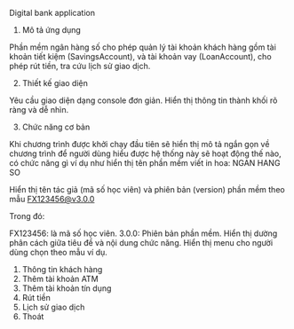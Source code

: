 Digital bank application

1. Mô tả ứng dụng

Phần mềm ngân hàng số cho phép quản lý tài khoản khách hàng gồm tài khoản tiết kiệm (SavingsAccount), và tài khoản vay (LoanAccount), cho phép rút tiền, tra cứu lịch sử giao dịch.

2. Thiết kế giao diện

Yêu cầu giao diện dạng console đơn giản.
Hiển thị thông tin thành khối rõ ràng và dễ nhìn.

3. Chức năng cơ bản

Khi chương trình được khởi chạy đầu tiên sẽ hiển thị mô tả ngắn gọn về chương trình để người dùng hiểu được hệ thống này sẽ hoạt động thế nào, có chức năng gì ví dụ như hiển thị tên phần mềm viết in hoa: 
NGAN HANG SO

Hiển thị tên tác giả (mã số học viên) và phiên bản (version) phần mềm theo mẫu 
FX123456@v3.0.0

Trong đó:

FX123456: là mã số học viên.
3.0.0: Phiên bản phần mềm.
Hiển thị dường phân cách giữa tiêu đề và nội dung chức năng.
Hiển thị menu cho người dùng chọn theo mẫu ví dụ.
1. Thông tin khách hàng
2. Thêm tài khoản ATM
3. Thêm tài khoản tín dụng
4. Rút tiền
5. Lịch sử giao dịch
0. Thoát



